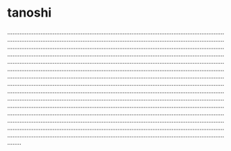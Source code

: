# tanoshi
............................................................................................................................................................................................................................................................................................................................................................................................................................................................................................................................................................................................................................................................................................................................................................................................................................................................................................................................................................................................................................................................................................................................................................................................................................................................................................................................................................................................................................................................................................................................................................................................................................................................................................................................................................................................................................................................................................................................................